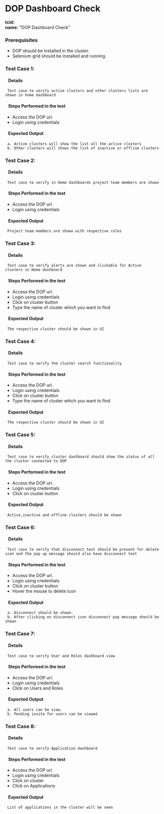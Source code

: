 # DOP Dashboard Check
<b>tcid:</b> <br>
<b>name:</b> "DOP Dashboard Check"<br>

### Prerequisites

* DOP should be installed in the cluster.
* Selenium grid should be installed and running.

### Test Case 1: 
#### &nbsp;&nbsp;&nbsp;Details
     Test case to verify active clusters and other clusters lists are shown in home dashboard
#### &nbsp;&nbsp;&nbsp;Steps Performed in the test

* Access the DOP url.
* Login using credentials

#### &nbsp;&nbsp;&nbsp;Expected Output
     a. Active clusters will show the list all the active clusters
     b. Other clusters will shows the list of inactive or offline clusters
     
### Test Case 2: 
#### &nbsp;&nbsp;&nbsp;Details
     Test case to verify in Home dashboards project team members are shown
#### &nbsp;&nbsp;&nbsp;Steps Performed in the test

* Access the DOP url.
* Login using credentials

#### &nbsp;&nbsp;&nbsp;Expected Output
     Project team members are shown with respective roles
     
### Test Case 3: 
#### &nbsp;&nbsp;&nbsp;Details
     Test case to verify alerts are shown and clickable for Active clusters in Home dashboard
#### &nbsp;&nbsp;&nbsp;Steps Performed in the test

* Access the DOP url.
* Login using credentials
* Click on cluster button
* Type the name of cluster which you want to find

#### &nbsp;&nbsp;&nbsp;Expected Output
     The respective cluster should be shown in UI
     
### Test Case 4: 
#### &nbsp;&nbsp;&nbsp;Details
     Test case to verify the cluster search functionality
#### &nbsp;&nbsp;&nbsp;Steps Performed in the test

* Access the DOP url.
* Login using credentials
* Click on cluster button
* Type the name of cluster which you want to find

#### &nbsp;&nbsp;&nbsp;Expected Output
     The respective cluster should be shown in UI   
     
### Test Case 5: 
#### &nbsp;&nbsp;&nbsp;Details
     Test case to verify cluster dashboard should show the status of all the cluster connected to DOP
#### &nbsp;&nbsp;&nbsp;Steps Performed in the test

* Access the DOP url.
* Login using credentials
* Click on cluster button

#### &nbsp;&nbsp;&nbsp;Expected Output
     Active,inactive and offline clusters should be shown
     
### Test Case 6: 
#### &nbsp;&nbsp;&nbsp;Details
     Test case to verify that disconnect text should be present for delete icon and the pop up message should also have disconnect text
#### &nbsp;&nbsp;&nbsp;Steps Performed in the test

* Access the DOP url.
* Login using credentials
* Click on cluster button
* Hover the mouse to delete icon

#### &nbsp;&nbsp;&nbsp;Expected Output
     a. Disconnect should be shown.
     b. After clicking on disconnect icon disconnect pop message should be shown
     
### Test Case 7: 
#### &nbsp;&nbsp;&nbsp;Details
     Test case to verify User and Roles dashboard view
#### &nbsp;&nbsp;&nbsp;Steps Performed in the test

* Access the DOP url.
* Login using credentials
* Click on Users and Roles

#### &nbsp;&nbsp;&nbsp;Expected Output
     a. All users can be view.
     b. Pending invite for users can be viewed
     
     
### Test Case 8: 
#### &nbsp;&nbsp;&nbsp;Details
     Test case to verify Application dashboard
#### &nbsp;&nbsp;&nbsp;Steps Performed in the test

* Access the DOP url.
* Login using credentials
* Click on cluster
* Click on Applications

#### &nbsp;&nbsp;&nbsp;Expected Output
     List of applications in the cluster will be seen